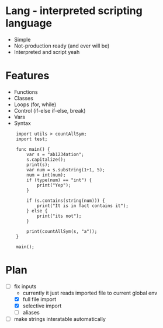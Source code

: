 # Lang - interpreted scripting language
- Simple
- Not-production ready (and ever will be)
- Interpreted and script yeah

# Features
- Functions
- Classes
- Loops (for, while)
- Control (if-else if-else, break)
- Vars
- Syntax
```
    import utils > countAllSym;
    import test;

    func main() {
        var s = "ab1234ation";
        s.capitalize();
        print(s);
        var num = s.substring(1+1, 5);
        num = int(num);
        if (type(num) == "int") {
            print("Yep");
        }

        if (s.contains(string(num))) {
            print("It is in fact contains it");
        } else {
            print("its not");
        }

        print(countAllSym(s, "a"));
    }

    main();
```


# Plan
- [ ] fix inputs
    - currently it just reads imported file to current global env
    - [x] full file import
    - [x] selective import
    - [ ] aliases
- [ ] make strings interatable automatically
